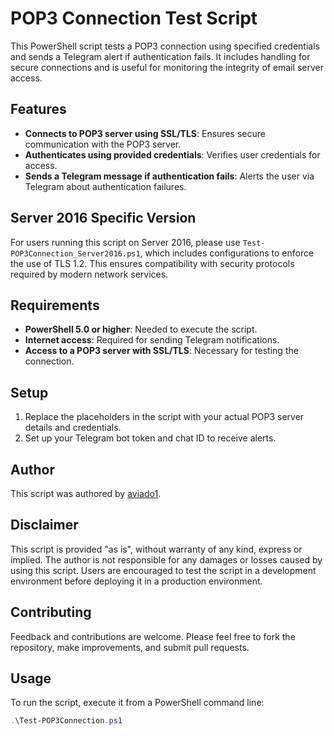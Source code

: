 # POP3 Connection Test Script

This PowerShell script tests a POP3 connection using specified credentials and sends a Telegram alert if authentication fails. It includes handling for secure connections and is useful for monitoring the integrity of email server access.

## Features

- **Connects to POP3 server using SSL/TLS**: Ensures secure communication with the POP3 server.
- **Authenticates using provided credentials**: Verifies user credentials for access.
- **Sends a Telegram message if authentication fails**: Alerts the user via Telegram about authentication failures.

## Server 2016 Specific Version

For users running this script on Server 2016, please use `Test-POP3Connection_Server2016.ps1`, which includes configurations to enforce the use of TLS 1.2. This ensures compatibility with security protocols required by modern network services.


## Requirements

- **PowerShell 5.0 or higher**: Needed to execute the script.
- **Internet access**: Required for sending Telegram notifications.
- **Access to a POP3 server with SSL/TLS**: Necessary for testing the connection.

## Setup

1. Replace the placeholders in the script with your actual POP3 server details and credentials.
2. Set up your Telegram bot token and chat ID to receive alerts.

## Author

This script was authored by [aviado1](https://github.com/aviado1).

## Disclaimer

This script is provided "as is", without warranty of any kind, express or implied. The author is not responsible for any damages or losses caused by using this script. Users are encouraged to test the script in a development environment before deploying it in a production environment.

## Contributing

Feedback and contributions are welcome. Please feel free to fork the repository, make improvements, and submit pull requests.



## Usage

To run the script, execute it from a PowerShell command line:

```powershell
.\Test-POP3Connection.ps1

